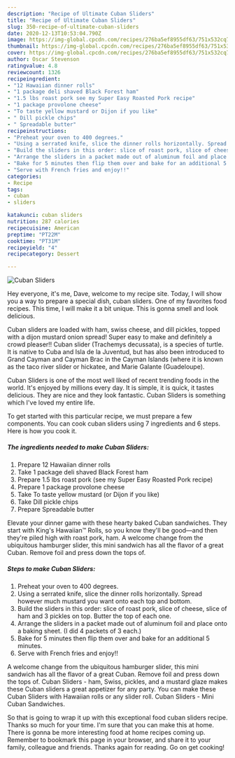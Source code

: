 ```yaml
---
description: "Recipe of Ultimate Cuban Sliders"
title: "Recipe of Ultimate Cuban Sliders"
slug: 350-recipe-of-ultimate-cuban-sliders
date: 2020-12-13T10:53:04.790Z
image: https://img-global.cpcdn.com/recipes/276ba5ef8955df63/751x532cq70/cuban-sliders-recipe-main-photo.jpg
thumbnail: https://img-global.cpcdn.com/recipes/276ba5ef8955df63/751x532cq70/cuban-sliders-recipe-main-photo.jpg
cover: https://img-global.cpcdn.com/recipes/276ba5ef8955df63/751x532cq70/cuban-sliders-recipe-main-photo.jpg
author: Oscar Stevenson
ratingvalue: 4.8
reviewcount: 1326
recipeingredient:
- "12 Hawaiian dinner rolls"
- "1 package deli shaved Black Forest ham"
- "1.5 lbs roast pork see my Super Easy Roasted Pork recipe"
- "1 package provolone cheese"
- "To taste yellow mustard or Dijon if you like"
- " Dill pickle chips"
- " Spreadable butter"
recipeinstructions:
- "Preheat your oven to 400 degrees."
- "Using a serrated knife, slice the dinner rolls horizontally. Spread however much mustard you want onto each top and bottom."
- "Build the sliders in this order: slice of roast pork, slice of cheese, slice of ham and 3 pickles on top. Butter the top of each one."
- "Arrange the sliders in a packet made out of aluminum foil and place onto a baking sheet. (I did 4 packets of 3 each.)"
- "Bake for 5 minutes then flip them over and bake for an additional 5 minutes."
- "Serve with French fries and enjoy!!"
categories:
- Recipe
tags:
- cuban
- sliders

katakunci: cuban sliders 
nutrition: 287 calories
recipecuisine: American
preptime: "PT22M"
cooktime: "PT31M"
recipeyield: "4"
recipecategory: Dessert

---
```



![Cuban Sliders](https://img-global.cpcdn.com/recipes/276ba5ef8955df63/751x532cq70/cuban-sliders-recipe-main-photo.jpg)

Hey everyone, it's me, Dave, welcome to my recipe site. Today, I will show you a way to prepare a special dish, cuban sliders. One of my favorites food recipes. This time, I will make it a bit unique. This is gonna smell and look delicious.

Cuban sliders are loaded with ham, swiss cheese, and dill pickles, topped with a dijon mustard onion spread! Super easy to make and definitely a crowd pleaser!! Cuban slider (Trachemys decussata), is a species of turtle. It is native to Cuba and Isla de la Juventud, but has also been introduced to Grand Cayman and Cayman Brac in the Cayman Islands (where it is known as the taco river slider or hickatee, and Marie Galante (Guadeloupe).

Cuban Sliders is one of the most well liked of recent trending foods in the world. It's enjoyed by millions every day. It is simple, it is quick, it tastes delicious. They are nice and they look fantastic. Cuban Sliders is something which I've loved my entire life.


To get started with this particular recipe, we must prepare a few components. You can cook cuban sliders using 7 ingredients and 6 steps. Here is how you cook it.

<!--inarticleads1-->

##### The ingredients needed to make Cuban Sliders:

1. Prepare 12 Hawaiian dinner rolls
1. Take 1 package deli shaved Black Forest ham
1. Prepare 1.5 lbs roast pork (see my Super Easy Roasted Pork recipe)
1. Prepare 1 package provolone cheese
1. Take To taste yellow mustard (or Dijon if you like)
1. Take  Dill pickle chips
1. Prepare  Spreadable butter


Elevate your dinner game with these hearty baked Cuban sandwiches. They start with King&#39;s Hawaiian™ Rolls, so you know they&#39;ll be good—and then they&#39;re piled high with roast pork, ham. A welcome change from the ubiquitous hamburger slider, this mini sandwich has all the flavor of a great Cuban. Remove foil and press down the tops of. 

<!--inarticleads2-->

##### Steps to make Cuban Sliders:

1. Preheat your oven to 400 degrees.
1. Using a serrated knife, slice the dinner rolls horizontally. Spread however much mustard you want onto each top and bottom.
1. Build the sliders in this order: slice of roast pork, slice of cheese, slice of ham and 3 pickles on top. Butter the top of each one.
1. Arrange the sliders in a packet made out of aluminum foil and place onto a baking sheet. (I did 4 packets of 3 each.)
1. Bake for 5 minutes then flip them over and bake for an additional 5 minutes.
1. Serve with French fries and enjoy!!


A welcome change from the ubiquitous hamburger slider, this mini sandwich has all the flavor of a great Cuban. Remove foil and press down the tops of. Cuban Sliders - ham, Swiss, pickles, and a mustard glaze makes these Cuban sliders a great appetizer for any party. You can make these Cuban Sliders with Hawaiian rolls or any slider roll. Cuban Sliders - Mini Cuban Sandwiches. 

So that is going to wrap it up with this exceptional food cuban sliders recipe. Thanks so much for your time. I'm sure that you can make this at home. There is gonna be more interesting food at home recipes coming up. Remember to bookmark this page in your browser, and share it to your family, colleague and friends. Thanks again for reading. Go on get cooking!
